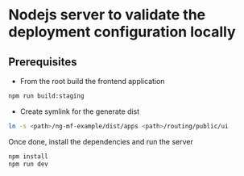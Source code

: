 # Nodejs server to validate the deployment configuration locally

## Prerequisites

- From the root build the frontend application

```sh
npm run build:staging
```

- Create symlink for the generate dist

```sh
ln -s <path>/ng-mf-example/dist/apps <path>/routing/public/ui
```

Once done, install the dependencies and run the server

```sh
npm install
npm run dev
```
